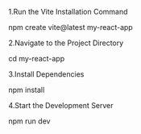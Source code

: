 1.Run the Vite Installation Command

  npm create vite@latest my-react-app

2.Navigate to the Project Directory

  cd my-react-app

3.Install Dependencies

  npm install

4.Start the Development Server

  npm run dev
